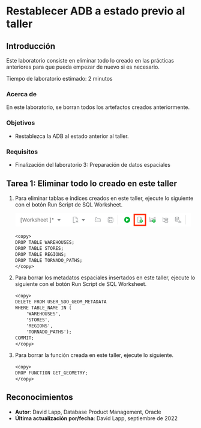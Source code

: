# Restablecer ADB a estado previo al taller

## Introducción

Este laboratorio consiste en eliminar todo lo creado en las prácticas anteriores para que pueda empezar de nuevo si es necesario.

Tiempo de laboratorio estimado: 2 minutos

### Acerca de

En este laboratorio, se borran todos los artefactos creados anteriormente.

### Objetivos

*   Restablezca la ADB al estado anterior al taller.

### Requisitos

*   Finalización del laboratorio 3: Preparación de datos espaciales

## Tarea 1: Eliminar todo lo creado en este taller

1.  Para eliminar tablas e índices creados en este taller, ejecute lo siguiente con el botón Run Script de SQL Worksheet.
    
    ![Texto alternativo de imagen](images/run-script.png)
    
        <copy> 
        DROP TABLE WAREHOUSES;
        DROP TABLE STORES;
        DROP TABLE REGIONS;
        DROP TABLE TORNADO_PATHS;
        </copy>
        
2.  Para borrar los metadatos espaciales insertados en este taller, ejecute lo siguiente con el botón Run Script de SQL Worksheet.
    
        <copy> 
        DELETE FROM USER_SDO_GEOM_METADATA
        WHERE TABLE_NAME IN (
            'WAREHOUSES', 
            'STORES', 
            'REGIONS', 
            'TORNADO_PATHS');
        COMMIT;
        </copy>
        
3.  Para borrar la función creada en este taller, ejecute lo siguiente.
    
        <copy> 
        DROP FUNCTION GET_GEOMETRY;
        </copy>
        

## Reconocimientos

*   **Autor**: David Lapp, Database Product Management, Oracle
*   **Última actualización por/fecha**: David Lapp, septiembre de 2022